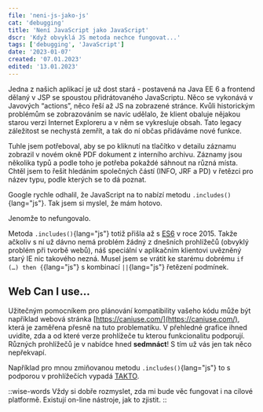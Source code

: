 ```yaml
---
file: 'neni-js-jako-js'
cat: 'debugging'
title: 'Není JavaScript jako JavaScript'
dscr: 'Když obvyklá JS metoda nechce fungovat...'
tags: ['debugging', 'JavaScript']
date: '2023-01-07'
created: '07.01.2023'
edited: '13.01.2023'
---
```


Jedna z našich aplikací je už dost stará - postavená na Java EE 6 a frontend dělaný v JSP se spoustou přidrátovaného JavaScriptu. Něco se vykonává v Javových “actions”, něco řeší až JS na zobrazené stránce. Kvůli historickým problémům se zobrazováním se navíc udělalo, že klient obaluje nějakou starou verzi Internet Exploreru a v něm se vykresluje obsah. Tato legacy záležitost se nechystá zemřít, a tak do ní občas přidáváme nové funkce.

Tuhle jsem potřeboval, aby se po kliknutí na tlačítko v detailu záznamu zobrazil v novém okně PDF dokument z interního archivu. Záznamy jsou několika typů a podle toho je potřeba pokaždé sáhnout na různá místa. Chtěl jsem to řešit hledáním společných částí (INFO, JRF a PD) v řetězci pro název typu, podle kterých se to dá poznat.

Google rychle odhalil, že JavaScript na to nabízí metodu `.includes()`{lang="js"}. Tak jsem si myslel, že mám hotovo.

Jenomže to nefungovalo.

Metoda `.includes()`{lang="js"} totiž přišla až s [ES6](https://www.w3schools.com/js/js_es6.asp) v roce 2015. Takže ačkoliv s ní už dávno nemá problém žádný z dnešních prohlížečů (obvyklý problém při tvorbě webů), náš speciální v aplikačním klientovi uvězněný starý IE nic takového nezná. Musel jsem se vrátit ke starému dobrému `if (…) then {`{lang="js"} s kombinací `||`{lang="js"} řetězení podmínek.

## Web Can I use…
Užitečným pomocníkem pro plánování kompatibility vašeho kódu může být například webová stránka [https://caniuse.com/](https://caniuse.com/), která je zaměřena přesně na tuto problematiku. V přehledné grafice ihned uvidíte, zda a od které verze prohlížeče tu kterou funkcionalitu podporují. Různých prohlížečů je v nabídce hned **sedmnáct**! S tím už vás jen tak něco nepřekvapí.

Například pro mnou zmiňovanou metodu `.includes()`{lang="js"} to s podporou v prohlížečích vypadá [TAKTO](https://caniuse.com/?search=includes).

::wise-words
Vždy si dobře rozmyslet, zda mi bude věc fungovat i na cílové platformě. Existují on-line nástroje, jak to zjistit.
::
